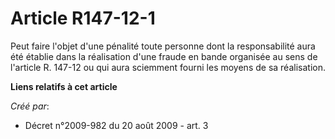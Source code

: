 # Article R147-12-1

Peut faire l'objet d'une pénalité toute personne dont la responsabilité aura été établie dans la réalisation d'une fraude en
bande organisée au sens de l'article R. 147-12 ou qui aura sciemment fourni les moyens de sa réalisation.

**Liens relatifs à cet article**

_Créé par_:

  - Décret n°2009-982 du 20 août 2009 - art. 3
